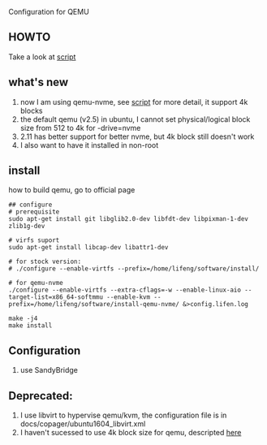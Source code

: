 Configuration for QEMU

## HOWTO
Take a look at [script](scripts/run_qemu.sh)


## what's new
1. now I am using qemu-nvme, see [script](scripts/run_qemu.sh) for more detail, it support 4k blocks
0. the default qemu (v2.5) in ubuntu, I cannot set physical/logical block size from 512 to 4k for -drive=nvme
1. 2.11 has better support for better nvme, but 4k block still doesn't work
3. I also want to have it installed in non-root

## install
how to build qemu, go to official page
```shell
## configure
# prerequisite
sudo apt-get install git libglib2.0-dev libfdt-dev libpixman-1-dev zlib1g-dev

# virfs suport
sudo apt-get install libcap-dev libattr1-dev

# for stock version:
# ./configure --enable-virtfs --prefix=/home/lifeng/software/install/

# for qemu-nvme
./configure --enable-virtfs --extra-cflags=-w --enable-linux-aio --target-list=x86_64-softmmu --enable-kvm --prefix=/home/lifeng/software/install-qemu-nvme/ &>config.lifen.log

make -j4
make install
```

## Configuration
1. use SandyBridge

## Deprecated:
1. I use libvirt to hypervise qemu/kvm, the configuration file is in docs/copager/ubuntu1604\_libvirt.xml
2. I haven't sucessed to use 4k block size for qemu, descripted [here](https://stackoverflow.com/questions/49157684/setting-4k-block-size-for-nvme-in-qemu)




